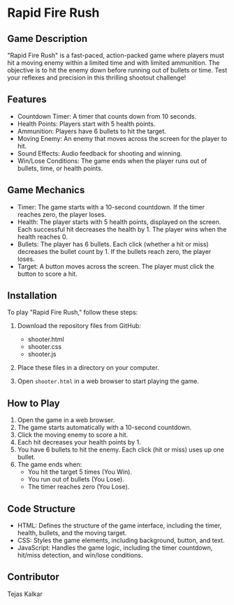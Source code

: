 # Rapid Fire Rush
## Game Description
"Rapid Fire Rush" is a fast-paced, action-packed game where players must hit a moving enemy within a limited time and with limited ammunition. The objective is to hit the enemy down before running out of bullets or time. Test your reflexes and precision in this thrilling shootout challenge!

## Features
- Countdown Timer: A timer that counts down from 10 seconds.
- Health Points: Players start with 5 health points.
- Ammunition: Players have 6 bullets to hit the target.
- Moving Enemy: An enemy that moves across the screen for the player to hit.
- Sound Effects: Audio feedback for shooting and winning.
- Win/Lose Conditions: The game ends when the player runs out of bullets, time, or health points.

## Game Mechanics
- Timer: The game starts with a 10-second countdown. If the timer reaches zero, the player loses.
- Health: The player starts with 5 health points, displayed on the screen. Each successful hit decreases the health by 1. The player wins when the health reaches 0.
- Bullets: The player has 6 bullets. Each click (whether a hit or miss) decreases the bullet count by 1. If the bullets reach zero, the player loses.
- Target: A button moves across the screen. The player must click the button to score a hit.

## Installation
To play "Rapid Fire Rush," follow these steps:

1. Download the repository files from GitHub:
   - shooter.html
   - shooter.css
   - shooter.js

2. Place these files in a directory on your computer.

3. Open `shooter.html` in a web browser to start playing the game.


## How to Play
1. Open the game in a web browser.
2. The game starts automatically with a 10-second countdown.
3. Click the moving enemy to score a hit.
4. Each hit decreases your health points by 1.
5. You have 6 bullets to hit the enemy. Each click (hit or miss) uses up one bullet.
6. The game ends when:
   - You hit the target 5 times (You Win).
   - You run out of bullets (You Lose).
   - The timer reaches zero (You Lose).

## Code Structure
- HTML: Defines the structure of the game interface, including the timer, health, bullets, and the moving target.
- CSS: Styles the game elements, including background, button, and text.
- JavaScript: Handles the game logic, including the timer countdown, hit/miss detection, and win/lose conditions.

## Contributor
Tejas Kalkar
